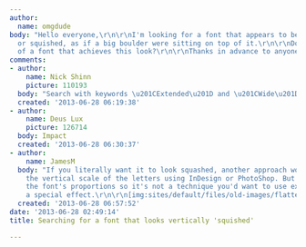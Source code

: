 ```yaml
---
author:
  name: omgdude
body: "Hello everyone,\r\n\r\nI'm looking for a font that appears to be flattened
  or squished, as if a big boulder were sitting on top of it.\r\n\r\nDoes anyone know
  of a font that achieves this look?\r\n\r\nThanks in advance to anyone who replies!"
comments:
- author:
    name: Nick Shinn
    picture: 110193
  body: "Search with keywords \u201CExtended\u201D and \u201CWide\u201D."
  created: '2013-06-28 06:19:38'
- author:
    name: Deus Lux
    picture: 126714
  body: Impact
  created: '2013-06-28 06:30:37'
- author:
    name: JamesM
  body: "If you literally want it to look squashed, another approach would be to reduce
    the vertical scale of the letters using InDesign or PhotoShop. But you'd be ruining
    the font's proportions so it's not a technique you'd want to use except to create
    a special effect.\r\n\r\n[img:sites/default/files/old-images/flattened_4511.jpg]"
  created: '2013-06-28 06:57:52'
date: '2013-06-28 02:49:14'
title: Searching for a font that looks vertically 'squished'

---
```

